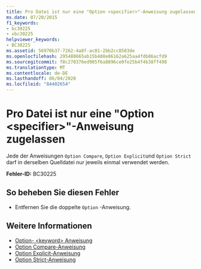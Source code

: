 ```yaml
---
title: Pro Datei ist nur eine "Option <specifier>"-Anweisung zugelassen
ms.date: 07/20/2015
f1_keywords:
- bc30225
- vbc30225
helpviewer_keywords:
- BC30225
ms.assetid: 56970b37-7262-4a8f-ac01-2bb2cc8503de
ms.openlocfilehash: 295480665ab15b488e86162a625aa4fdb86acfd9
ms.sourcegitcommit: f8c270376ed905f6a8896ce0fe25b4f4b38ff498
ms.translationtype: MT
ms.contentlocale: de-DE
ms.lasthandoff: 06/04/2020
ms.locfileid: "84402654"
---
```

# <a name="option-specifier-statement-can-only-appear-once-per-file"></a>Pro Datei ist nur eine "Option \<specifier>"-Anweisung zugelassen
Jede der Anweisungen `Option Compare`, `Option Explicit`und `Option Strict` darf in derselben Quelldatei nur jeweils einmal verwendet werden.  
  
 **Fehler-ID:** BC30225  
  
## <a name="to-correct-this-error"></a>So beheben Sie diesen Fehler  
  
- Entfernen Sie die doppelte `Option` -Anweisung.  
  
## <a name="see-also"></a>Weitere Informationen

- [Option- \<keyword> Anweisung](../language-reference/statements/option-keyword-statement.md)
- [Option Compare-Anweisung](../language-reference/statements/option-compare-statement.md)
- [Option Explicit-Anweisung](../language-reference/statements/option-explicit-statement.md)
- [Option Strict-Anweisung](../language-reference/statements/option-strict-statement.md)
